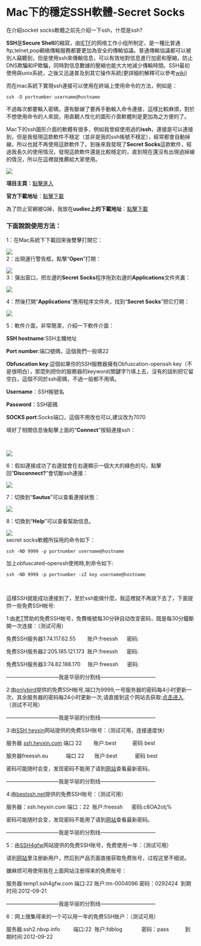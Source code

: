 # Mac下的穩定SSH軟體-Secret Socks

在介紹socket socks軟體之前先介紹一下ssh，什麼是ssh?

**SSH**是**Secure Shell**的縮寫，由[IETF](http://zh.wikipedia.org/wiki/IETF)的网络工作小组所制定，是一種比普通ftp,telnet,pop網絡傳輸服務都要更加為安全的傳輸協議。普通傳輸協議都可以被別人竊聽到，但是使用ssh來傳輸信息，可以有效地對信息進行加密和壓縮，防止DNS欺騙和IP欺騙，同時對信息數據的壓縮也能大大地減少傳輸時間。SSH最初使用與unix系統，之後又迅速普及到其它操作系統(更詳細的解釋可以參考[wiki](http://zh.wikipedia.org/wiki/SSH))

而在mac系統下實現ssh連接可以使用在終端上使用命令的方法，例如是：
    
    ssh -D portnumber username@hostname

不過每次都要輸入密碼，還有斷線了要再手動輸入命令連接，這樣比較麻煩，對於不想使用命令的人來說，用直觀人性化的圖形介面軟體則是更加為之方便的了。

Mac下的ssh圖形介面的軟體有很多，例如我曾經使用過的**issh**，連接是可以連接到，但是我發現這款軟件不穩定（並非是我的ssh帳號不穩定），經常都會自動掉線，所以也就不再使用這款軟件了。到後來我發現了**Secret Socks**這款軟件，經過我長久的使用情況，發現這款軟件還是比較穩定的，直到現在還沒有出現過掉線的情況，所以在這裡就推薦給大家使用。

[![](http://m3.img.srcdd.com/farm5/d/2012/1207/09/27CE3510DB158A5E0A71C112B5D03F7D_B500_900_220_220.JPEG)](http://www.pairsdoll.com/wp-content/uploads/2011/08/secretsockss.jpg)

**項目主頁**：[點擊進入](http://nihilex.com/secret-socks)

**官方下載地址**：[點擊下載](http://socks.nihilex.com/SecretSocks-1.0.2.dmg)

為了防止官網被Q掉，我放在**uudisc上的下載地址**：[點擊下載](http://www.uudisc.com/user/kanonsola/file/4208624)

### 下面說說使用方法：

1：在Mac系統下下載回來後雙擊打開它：

[![](http://m3.img.srcdd.com/farm5/d/2012/1207/09/D328D7BDCE5F35F7EB77A8D138ED52FC_B500_900_182_118.PNG)](http://www.pairsdoll.com/wp-content/uploads/2011/08/Finder3.png)  
2：出現運行警告框，點擊“**Open**”打開：

[![](http://m2.img.srcdd.com/farm4/d/2012/1207/09/DF94FEBACD825C49B1F35AB5E0301728_B500_900_439_178.JPEG)](http://www.pairsdoll.com/wp-content/uploads/2011/08/31.jpg)  
3：彈出窗口，把左邊的**Secret Socks**程序拖到右邊的**Applications**文件夾裏：

[![](http://m2.img.srcdd.com/farm5/d/2012/1207/09/9356F596D9CD6289C2A13F32D129B51E_B500_900_433_415.JPEG)](http://www.pairsdoll.com/wp-content/uploads/2011/08/4.jpg)

4：然後打開“**Applications**”應用程序文件夾，找到“**Secret Socks**”把它打開：

[![](http://m2.img.srcdd.com/farm4/d/2012/1207/09/37EBB782E80B13E84819949067569B61_B500_900_500_378.JPEG)](http://www.pairsdoll.com/wp-content/uploads/2011/08/51.jpg)

5：軟件介面，非常簡潔，介紹一下軟件介面：

**SSH hostname**:SSH主機地址

**Port number**:端口號碼，這個我們一般填22

**Obfuscation key**:這個如果你的SSH服務器擁有Obfuscation-openssh key（不是很明白），那麼則把你的服務器的keyword(關鍵字?)填上去，沒有的話則把它留空白，這個不同於ssh密碼，不過一般都不用填。

**Username**：SSH帳號名

**Password**：SSH密碼

**SOCKS port**:Socks端口，這個不用改也可以,建议改为7070

填好了相關信息後點擊上面的“**Connect**”按鈕連接ssh：

 

[![](http://m1.img.srcdd.com/farm4/d/2012/1207/09/19C5BDFBA89FA685913D6BD4974FCCEA_B500_900_500_419.JPEG)](http://www.pairsdoll.com/wp-content/uploads/2011/08/6.jpg)

6：假如連接成功了右邊就會在右邊顯示一個大大的綠色的勾，點擊回“**Disconnect?**”會切斷ssh連接：

[![](http://m2.img.srcdd.com/farm4/d/2012/1207/09/E121FCF88B971DCF4B00CE1240ADD801_B500_900_500_424.PNG)](http://www.pairsdoll.com/wp-content/uploads/2011/08/SecretSocks3.png)

7：切換到“**Sautus**”可以查看連接狀態：

[![](http://m2.img.srcdd.com/farm5/d/2012/1207/09/460652C50B4631091E4F8DC761981B11_B500_900_500_423.PNG)](http://www.pairsdoll.com/wp-content/uploads/2011/08/SecretSocks2.png)

8：切換到“**Help**”可以查看幫助信息。

[![](http://m2.img.srcdd.com/farm4/d/2012/1207/09/BF4A3662B4EF89167BDC48C4E0C6E3EA_B500_900_500_433.PNG)](http://www.pairsdoll.com/wp-content/uploads/2011/08/SecretSocks.png)  
secret socks軟體所採用的命令如下：
    
    ssh -ND 9999 -p portnumber username@hostname

加上obfuscated-openssh使用時,則命令如下:
    
    ssh -ND 9999 -p portnumber -zZ key username@hostname

 

這樣SSH就能成功連接到了，至於ssh能做什麼，我這裡就不再說下去了，下面提供一些免费SSH帐号:

1:由[老T](https://fuck.aenes.com/)赞助的免费SSH帐号，免費帳號每30分钟自动改变密码，既是每30分鐘斷開一次连接：（测试可用）

免费SSH服务器1:74.117.62.55        账户:freessh      密码:[](https://fuck.aenes.com/s1.php)

免费SSH服务器2:205.185.121.173  账户:freessh      密码:[](https://fuck.aenes.com/s2.php)

免费SSH服务器3:74.82.188.170     账户:freessh      密码:[](https://fuck.aenes.com/s3.php)

——————————我是华丽的分割线——————————–

2:由[onlybird](http://blog.onlybird.com/%E5%85%8D%E8%B4%B9ssh%E4%BB%A3%E7%90%86)提供的免费SSH帐号,端口为9999,一号服务器的密码每4小时更新一次，其余服务器的密码每24小时更新一次,请直接到这个网站去获取:[点击进入](http://blog.onlybird.com/%E5%85%8D%E8%B4%B9ssh%E4%BB%A3%E7%90%86).（测试不可用）

——————————我是华丽的分割线——————————–

3:由[SSH heyxin](http://ssh.heyxin.com/)网站提供的免费SSH账号：（测试可用，连接速度快）

服务器 [ssh.heyxin.com](http://ssh.heyxin.com/) 端口 22        账户:best           密码 best

服务器freessh.eu            端口 22       账户:best            密码 best

密码可能随时会变，发现密码不能用了请到[网站](http://ssh.heyxin.com/)查看最新密码。

——————————我是华丽的分割线——————————–

4:由[bestssh.net](http://bestssh.net/)提供的免费SSH账号：（测试可用）

服务器：ssh.heyxin.com 端口：22  账户:freessh      密码:c8OA2otj%

密码可能随时会变，发现密码不能用了请到[网站](http://bestssh.net/free-ssh-account/)查看最新密码。

——————————我是华丽的分割线——————————–

5：由[SSH4gfw](http://www.ssh4gfw.com/)网站提供的免费SSH账号，免费使用一年：（测试可用）

请到[网站](http://www.ssh4gfw.com/)里注册新用户，然后到产品页面直接获取免费账号，过程这里不细说。

嫌麻烦可用使用我在上面网站注册得来的免费账号：

服务器:temp1.ssh4gfw.com 端口:22 账户:tm-0004096 密码：0292424  到期时间:2012-09-21

——————————我是华丽的分割线——————————–

6：网上搜集得来的一个可以用一年的免费SSH账户：（测试可用）

服务器:ssh2.nbvp.info         端口:22  账户:fdblog             密码：pass           到期时间:2012-09-22
